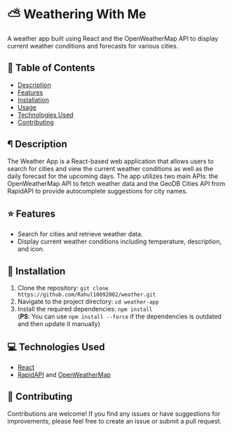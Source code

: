 # ⛅ Weathering With Me
A weather app built using React and the OpenWeatherMap API to display current weather conditions and forecasts for various cities.

## 📑 Table of Contents
- [Description](description)
- [Features](features)
- [Installation](installation)
- [Usage](usage)
- [Technologies Used](technologies-used)
- [Contributing](contributing)

## ¶ Description
The Weather App is a React-based web application that allows users to search for cities and view the current weather conditions as well as the daily forecast for the upcoming days. The app utilizes two main APIs: the OpenWeatherMap API to fetch weather data and the GeoDB Cities API from RapidAPI to provide autocomplete suggestions for city names.



## ⭐️ Features
- Search for cities and retrieve weather data.
- Display current weather conditions including temperature, description, and icon.

## &#x1F527; Installation
1. Clone the repository: `git clone https://github.com/Rahul10092002/weather.git`
2. Navigate to the project directory: `cd weather-app`
3. Install the required dependencies: `npm install` <br>
   (<b>PS</b>: You can use `npm install --force` if the dependencies is outdated and then update it manually)

## 💻 Technologies Used
- [React](https://react.dev/)
- [RapidAPI](https://rapidapi.com) and [OpenWeatherMap](https://openweathermap.org/)

## 👤 Contributing
Contributions are welcome! If you find any issues or have suggestions for improvements, please feel free to create an issue or submit a pull request.


